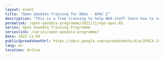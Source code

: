 ```yaml
---
layout: event
title: "Open Geodata Training for NGOs - APAC 2"
description: "This is a free training to help NGO staff learn how to source, analyse and visualise geographic data to support social impact project. The programme is split into two phases, both delivered remotely: two days of live sessions and five weeks of mentoring."
permalink: /open-geodata-programme/2022/11/ngo-apac-02
series: Open Geodata Training Programme
serieslink: /series/open-geodata-programme/
date: 2022-11-03
publicSpreadsheetUrl: https://docs.google.com/spreadsheets/d/e/2PACX-1vR5mf56FWz22erkOx53UW1U1knZeOXrOhH8o02Kl1Rudylh-SUCC0FkgPHQ2X-xf6PkGzf3984SF8M8/pub?output=csv
lang: en
location: Online
---
```

